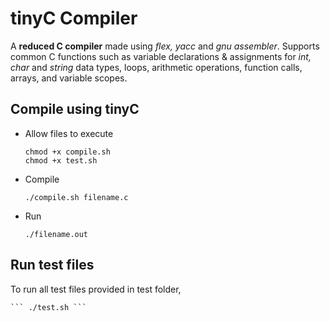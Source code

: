 # tinyC Compiler
A **reduced C compiler** made using *flex, yacc* and *gnu assembler*. Supports common C functions such as variable declarations & assignments for *int, char* and *string* data types, loops, arithmetic operations, function calls, arrays, and variable scopes.

Compile using tinyC
-------------------
* Allow files to execute

  ```
  chmod +x compile.sh
  chmod +x test.sh
  ```
* Compile
  
  ```
  ./compile.sh filename.c
  ```
* Run

  ```
  ./filename.out
  ```
  
Run test files
--------------
To run all test files provided in test folder,

    ``` ./test.sh ```
